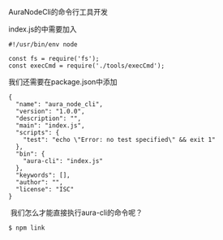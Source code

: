 AuraNodeCli的命令行工具开发

index.js的中需要加入

```
#!/usr/bin/env node

const fs = require('fs');
const execCmd = require('./tools/execCmd');
```

我们还需要在package.json中添加

```
{
  "name": "aura_node_cli",
  "version": "1.0.0",
  "description": "",
  "main": "index.js",
  "scripts": {
    "test": "echo \"Error: no test specified\" && exit 1"
  },
  "bin": {
    "aura-cli": "index.js"
  },
  "keywords": [],
  "author": "",
  "license": "ISC"
}
```

​		我们怎么才能直接执行aura-cli的命令呢？

```
$ npm link
```

​		

​		